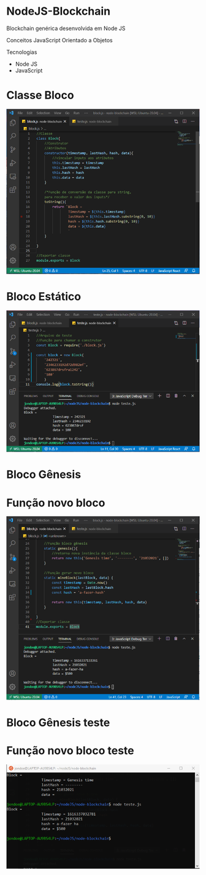 # NodeJS-Blockchain
Blockchain genérica desenvolvida em Node JS

Conceitos JavaScript Orientado a Objetos

Tecnologias
 - Node JS
 - JavaScript
 
#

# Classe Bloco
![](https://github.com/Ramon-Goveia/NodeJS-Blockchain/blob/master/Captura%20de%20tela%202021-03-20%20151428.png)
#

# Bloco Estático
![](https://github.com/Ramon-Goveia/NodeJS-Blockchain/blob/master/Captura%20de%20tela%202021-03-20%20151002.png)
#

# Bloco Gênesis
# Função novo bloco
![](https://github.com/Ramon-Goveia/NodeJS-Blockchain/blob/master/Captura%20de%20tela%202021-03-21%20113501.png)
#

# Bloco Gênesis teste
# Função novo bloco teste
![](https://github.com/Ramon-Goveia/NodeJS-Blockchain/blob/master/Captura%20de%20tela%202021-03-21%20114409.png)
